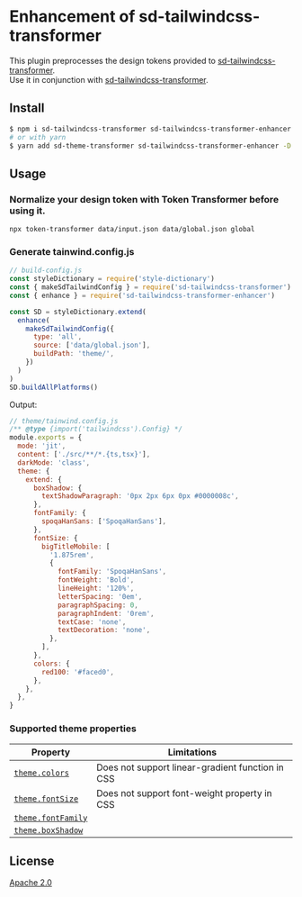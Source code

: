 
# Enhancement of sd-tailwindcss-transformer<br />
This plugin preprocesses the design tokens provided to [sd-tailwindcss-transformer](https://www.npmjs.com/package/sd-tailwindcss-transformer).<br />
Use it in conjunction with [sd-tailwindcss-transformer](https://www.npmjs.com/package/sd-tailwindcss-transformer).

## Install

```bash
$ npm i sd-tailwindcss-transformer sd-tailwindcss-transformer-enhancer -D
# or with yarn
$ yarn add sd-theme-transformer sd-tailwindcss-transformer-enhancer -D
```

## Usage

### Normalize your design token with Token Transformer before using it.
```shell
npx token-transformer data/input.json data/global.json global
```

### Generate tainwind.config.js

```js
// build-config.js
const styleDictionary = require('style-dictionary')
const { makeSdTailwindConfig } = require('sd-tailwindcss-transformer')
const { enhance } = require('sd-tailwindcss-transformer-enhancer')

const SD = styleDictionary.extend(
  enhance(
    makeSdTailwindConfig({
      type: 'all',
      source: ['data/global.json'],
      buildPath: 'theme/',
    })
  )
)
SD.buildAllPlatforms()

```

Output:

```js
// theme/tainwind.config.js
/** @type {import('tailwindcss').Config} */
module.exports = {
  mode: 'jit',
  content: ['./src/**/*.{ts,tsx}'],
  darkMode: 'class',
  theme: {
    extend: {
      boxShadow: {
        textShadowParagraph: '0px 2px 6px 0px #0000008c',
      },
      fontFamily: {
        spoqaHanSans: ['SpoqaHanSans'],
      },
      fontSize: {
        bigTitleMobile: [
          '1.875rem',
          {
            fontFamily: 'SpoqaHanSans',
            fontWeight: 'Bold',
            lineHeight: '120%',
            letterSpacing: '0em',
            paragraphSpacing: 0,
            paragraphIndent: '0rem',
            textCase: 'none',
            textDecoration: 'none',
          },
        ],
      },
      colors: {
        red100: '#faced0',
      },
    },
  },
}
```

### Supported theme properties
| Property                                                                                   | Limitations                                      |
|--------------------------------------------------------------------------------------------|--------------------------------------------------|
| [`theme.colors`](https://tailwindcss.com/docs/theme#colors)                                | Does not support linear-gradient function in CSS |
| [`theme.fontSize`](https://tailwindcss.com/docs/font-size#providing-a-default-line-height) | Does not support font-weight property in CSS     |
| [`theme.fontFamily`](https://tailwindcss.com/docs/font-family#customizing-your-theme)      |                                                  |                                                   |
| [`theme.boxShadow`](https://tailwindcss.com/docs/box-shadow#customizing-your-theme)        |                                                  |                                                  |


## License

[Apache 2.0](https://github.com/nado1001/sd-theme-transformer/blob/main/license)
